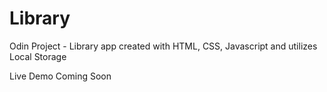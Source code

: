 # Library
Odin Project - Library app created with HTML, CSS, Javascript and utilizes Local Storage

Live Demo Coming Soon
